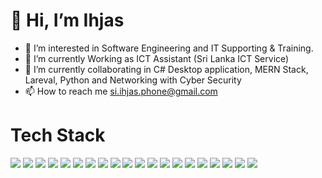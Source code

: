 # 👋 Hi, I’m Ihjas
- 👀 I’m interested in Software Engineering and IT Supporting & Training.
- 🌱 I’m currently Working as ICT Assistant (Sri Lanka ICT Service)
- 💞️ I’m currently collaborating in C# Desktop application, MERN Stack, Lareval, Python and Networking with Cyber Security
- 📫 How to reach me si.ihjas.phone@gmail.com

# Tech Stack
<a><img src="https://img.shields.io/badge/VSCode-0078D4?style=for-the-badge&logo=visual%20studio%20code&logoColor=blue" /></a>
<a><img src="https://img.shields.io/badge/Visual_Studio-5C2D91?style=for-the-badge&logo=visual%20studio&logoColor=purple" /></a>
<a><img src="https://img.shields.io/badge/C%23-239120?style=for-the-badge&logo=csharp&logoColor=white" /></a>
<a><img src="https://img.shields.io/badge/JavaScript-323330?style=for-the-badge&logo=javascript&logoColor=F7DF1E" /></a>
<a><img src="https://img.shields.io/badge/PHP-777BB4?style=for-the-badge&logo=php&logoColor=white" /></a>
<a><img src="https://img.shields.io/badge/Python-FFD43B?style=for-the-badge&logo=python&logoColor=blue" /></a>
<a><img src="https://img.shields.io/badge/.NET-512BD4?style=for-the-badge&logo=dotnet&logoColor=white" /></a>
<a><img src="https://img.shields.io/badge/Bootstrap-563D7C?style=for-the-badge&logo=bootstrap&logoColor=white" /></a>
<a><img src="https://img.shields.io/badge/Laravel-FF2D20?style=for-the-badge&logo=laravel&logoColor=white" /></a>
<a><img src="https://img.shields.io/badge/Markdown-000000?style=for-the-badge&logo=markdown&logoColor=white" /></a>
<a><img src="https://img.shields.io/badge/Node%20js-339933?style=for-the-badge&logo=nodedotjs&logoColor=white" /></a>
<a><img src="https://img.shields.io/badge/React-20232A?style=for-the-badge&logo=react&logoColor=61DAFB" /></a>
<a><img src="https://img.shields.io/badge/MongoDB-4EA94B?style=for-the-badge&logo=mongodb&logoColor=white" /></a>
<a><img src="https://img.shields.io/badge/MySQL-005C84?style=for-the-badge&logo=mysql&logoColor=white" /></a>
<a><img src="https://img.shields.io/badge/Sqlite-003B57?style=for-the-badge&logo=sqlite&logoColor=white" /></a>
<a><img src="https://img.shields.io/badge/Google_Cloud-4285F4?style=for-the-badge&logo=google-cloud&logoColor=white" /></a>
<a><img src="https://img.shields.io/badge/microsoft%20azure-0089D6?style=for-the-badge&logo=microsoft-azure&logoColor=white" /></a>
<a><img src="https://img.shields.io/badge/Render-46E3B7?style=for-the-badge&logo=render&logoColor=white" /></a>
<a><img src="https://img.shields.io/badge/GIT-E44C30?style=for-the-badge&logo=git&logoColor=white" /></a>
<a><img src="https://img.shields.io/badge/GitHub-100000?style=for-the-badge&logo=github&logoColor=white" /></a>
<a><img src="" /></a>


<!---
SIIA-SE/SIIA-SE is a ✨ special ✨ repository because its `README.md` (this file) appears on your GitHub profile.
You can click the Preview link to take a look at your changes.
--->
